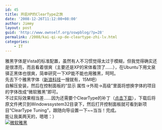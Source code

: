 ```yaml
---
id: 45
title: 开启XP的ClearType之旅
date: '2008-12-26T11:12:00+08:00'
author: Jimmy
layout: post
guid: 'http://www.ownself.org/oswpblog/?p=28'
permalink: /2008/kai-qi-xp-de-cleartype-zhi-lv.html
categories:
    - IT
---
```


 雅黑字体是Vista的标准配置，虽然有人不习惯觉得太过于模糊，但我觉得确实还是很漂亮，而且看着很爽（主要还是XP的宋体看顶了……），在Ubuntu下用文泉驿正黑体也很爽，简单研究一下XP能不能也用雅黑，呵呵。   
 先去下个雅黑字体（[新浪科技](http://tech.sina.com.cn/down)一搜就有，15M吧）   
 自解压安装，然后在控制面板的“显示 属性-&gt;外观-&gt;高级”里面将想换字体的项目的字体改成“微软雅黑”即可。   
 不过实际效果相当差……因为还需要个ClearType的补丁（[点击下载](http://cid-5b15c36e60f63400.skydrive.live.com/self.aspx/.Public/cttune.cpl)），下载后将原文件拷贝到Windowssystem32目录下，然后打开控制面板就可看到新项目“ClearType Tuning”，跟随向导设置一下~~当当！完成。   
 能让我美两天的，嗯嗯：）  
 [![微软雅黑](http://www.ownself.org/blog/wp-content/uploads/2012/04/1230289940_7056290f_thumb.jpg "微软雅黑")](http://www.ownself.org/blog/wp-content/uploads/2012/04/1230289940_7056290f.jpg)